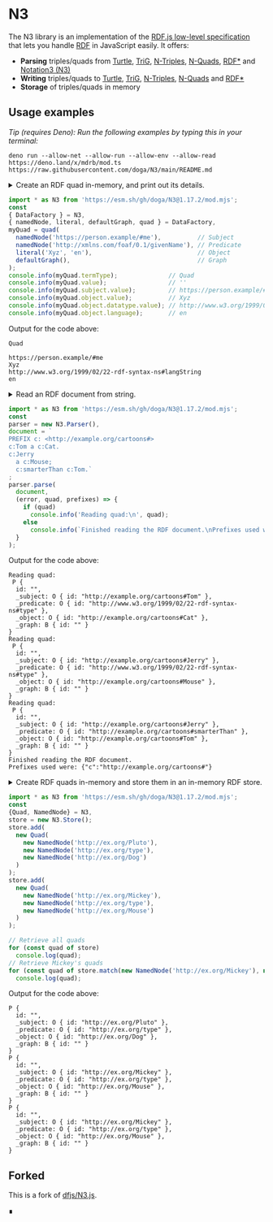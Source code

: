 # N3

The N3 library is an implementation of the [RDF.js low-level specification](http://rdf.js.org/) that lets you handle [RDF](https://www.w3.org/TR/rdf-primer/) in JavaScript easily.
It offers:

- **Parsing** triples/quads from
  [Turtle](https://www.w3.org/TR/turtle/),
  [TriG](https://www.w3.org/TR/trig/),
  [N-Triples](https://www.w3.org/TR/n-triples/),
  [N-Quads](https://www.w3.org/TR/n-quads/),
  [RDF*](https://blog.liu.se/olafhartig/2019/01/10/position-statement-rdf-star-and-sparql-star/)
  and [Notation3 (N3)](https://www.w3.org/TeamSubmission/n3/)
- **Writing** triples/quads to
  [Turtle](https://www.w3.org/TR/turtle/),
  [TriG](https://www.w3.org/TR/trig/),
  [N-Triples](https://www.w3.org/TR/n-triples/),
  [N-Quads](https://www.w3.org/TR/n-quads/)
  and [RDF*](https://blog.liu.se/olafhartig/2019/01/10/position-statement-rdf-star-and-sparql-star/)
- **Storage** of triples/quads in memory

## Usage examples

_Tip (requires Deno): Run the following examples by typing this in your terminal:_

```shell
deno run --allow-net --allow-run --allow-env --allow-read https://deno.land/x/mdrb/mod.ts https://raw.githubusercontent.com/doga/N3/main/README.md
```

<details data-mdrb>
<summary>Create an RDF quad in-memory, and print out its details.</summary>

<pre>
description = '''
Running this example is safe, it will not read or write anything to your filesystem.
'''
</pre>
</details>

```javascript
import * as N3 from 'https://esm.sh/gh/doga/N3@1.17.2/mod.mjs';
const
{ DataFactory } = N3,
{ namedNode, literal, defaultGraph, quad } = DataFactory,
myQuad = quad(
  namedNode('https://person.example/#me'),          // Subject
  namedNode('http://xmlns.com/foaf/0.1/givenName'), // Predicate
  literal('Xyz', 'en'),                             // Object
  defaultGraph(),                                   // Graph
);
console.info(myQuad.termType);              // Quad
console.info(myQuad.value);                 // ''
console.info(myQuad.subject.value);         // https://person.example/#me
console.info(myQuad.object.value);          // Xyz
console.info(myQuad.object.datatype.value); // http://www.w3.org/1999/02/22-rdf-syntax-ns#langString
console.info(myQuad.object.language);       // en
```

Output for the code above:

```text
Quad

https://person.example/#me
Xyz
http://www.w3.org/1999/02/22-rdf-syntax-ns#langString
en
```

<details data-mdrb>
<summary>Read an RDF document from string.</summary>

<pre>
description = '''
Running this example is safe, it will not read or write anything to your filesystem.
'''
</pre>
</details>

```javascript
import * as N3 from 'https://esm.sh/gh/doga/N3@1.17.2/mod.mjs';
const 
parser = new N3.Parser(),
document = `
PREFIX c: <http://example.org/cartoons#>
c:Tom a c:Cat.
c:Jerry 
  a c:Mouse;
  c:smarterThan c:Tom.`
;
parser.parse(
  document,
  (error, quad, prefixes) => {
    if (quad)
      console.info('Reading quad:\n', quad);
    else
      console.info(`Finished reading the RDF document.\nPrefixes used were: ${JSON.stringify(prefixes)}`);
  }
);
```

Output for the code above:

```text
Reading quad:
 P {
  id: "",
  _subject: O { id: "http://example.org/cartoons#Tom" },
  _predicate: O { id: "http://www.w3.org/1999/02/22-rdf-syntax-ns#type" },
  _object: O { id: "http://example.org/cartoons#Cat" },
  _graph: B { id: "" }
}
Reading quad:
 P {
  id: "",
  _subject: O { id: "http://example.org/cartoons#Jerry" },
  _predicate: O { id: "http://www.w3.org/1999/02/22-rdf-syntax-ns#type" },
  _object: O { id: "http://example.org/cartoons#Mouse" },
  _graph: B { id: "" }
}
Reading quad:
 P {
  id: "",
  _subject: O { id: "http://example.org/cartoons#Jerry" },
  _predicate: O { id: "http://example.org/cartoons#smarterThan" },
  _object: O { id: "http://example.org/cartoons#Tom" },
  _graph: B { id: "" }
}
Finished reading the RDF document.
Prefixes used were: {"c":"http://example.org/cartoons#"}
```

<details data-mdrb>
<summary>Create RDF quads in-memory and store them in an in-memory RDF store.</summary>

<pre>
description = '''
Running this example is safe, it will not read or write anything to your filesystem.
'''
</pre>
</details>

```javascript
import * as N3 from 'https://esm.sh/gh/doga/N3@1.17.2/mod.mjs';
const 
{Quad, NamedNode} = N3,
store = new N3.Store();
store.add(
  new Quad(
    new NamedNode('http://ex.org/Pluto'),
    new NamedNode('http://ex.org/type'),
    new NamedNode('http://ex.org/Dog')
  )
);
store.add(
  new Quad(
    new NamedNode('http://ex.org/Mickey'),
    new NamedNode('http://ex.org/type'),
    new NamedNode('http://ex.org/Mouse')
  )
);

// Retrieve all quads
for (const quad of store)
  console.log(quad);
// Retrieve Mickey's quads
for (const quad of store.match(new NamedNode('http://ex.org/Mickey'), null, null))
  console.log(quad);
```

Output for the code above:

```text
P {
  id: "",
  _subject: O { id: "http://ex.org/Pluto" },
  _predicate: O { id: "http://ex.org/type" },
  _object: O { id: "http://ex.org/Dog" },
  _graph: B { id: "" }
}
P {
  id: "",
  _subject: O { id: "http://ex.org/Mickey" },
  _predicate: O { id: "http://ex.org/type" },
  _object: O { id: "http://ex.org/Mouse" },
  _graph: B { id: "" }
}
P {
  id: "",
  _subject: O { id: "http://ex.org/Mickey" },
  _predicate: O { id: "http://ex.org/type" },
  _object: O { id: "http://ex.org/Mouse" },
  _graph: B { id: "" }
}
```

## Forked

This is a fork of [dfjs/N3.js](https://github.com/rdfjs/N3.js).

∎
